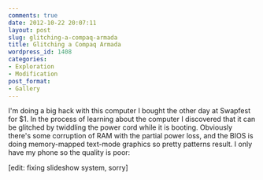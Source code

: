 ```yaml
---
comments: true
date: 2012-10-22 20:07:11
layout: post
slug: glitching-a-compaq-armada
title: Glitching a Compaq Armada
wordpress_id: 1408
categories:
- Exploration
- Modification
post_format:
- Gallery
---
```


I'm doing a big hack with this computer I bought the other day at Swapfest for $1. In the process of learning about the computer I discovered that it can be glitched by twiddling the power cord while it is booting. Obviously there's some corruption of RAM with the partial power loss, and the BIOS is doing memory-mapped text-mode graphics so pretty patterns result. I only have my phone so the quality is poor:

[edit: fixing slideshow system, sorry]
